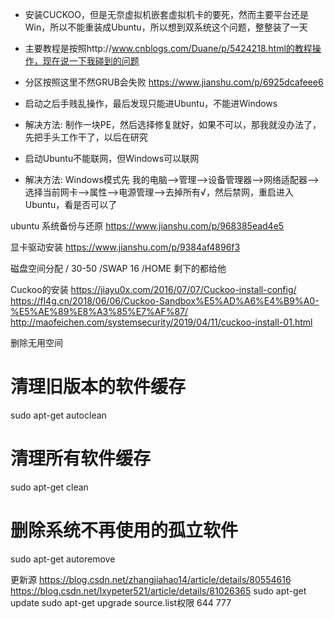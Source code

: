 - 安装CUCKOO，但是无奈虚拟机嵌套虚拟机卡的要死，然而主要平台还是Win，所以不能重装成Ubuntu，所以想到双系统这个问题，整整装了一天

- 主要教程是按照http://www.cnblogs.com/Duane/p/5424218.html的教程操作，现在说一下我碰到的问题
- 分区按照这里不然GRUB会失败 https://www.jianshu.com/p/6925dcafeee6
- 启动之后手贱乱操作，最后发现只能进Ubuntu，不能进Windows

- 解决方法: 制作一块PE，然后选择修复就好，如果不可以，那我就没办法了，先把手头工作干了，以后在研究

- 启动Ubuntu不能联网，但Windows可以联网

- 解决方法: Windows模式先 我的电脑-->管理-->设备管理器-->网络适配器-->选择当前网卡-->属性-->电源管理-->去掉所有√，然后禁网，重启进入Ubuntu，看是否可以了

ubuntu
系统备份与还原
https://www.jianshu.com/p/968385ead4e5

显卡驱动安装
https://www.jianshu.com/p/9384af4896f3

磁盘空间分配
/ 30-50
/SWAP  16
/HOME 剩下的都给他

Cuckoo的安装
https://jiayu0x.com/2016/07/07/Cuckoo-install-config/
https://fl4g.cn/2018/06/06/Cuckoo-Sandbox%E5%AD%A6%E4%B9%A0-%E5%AE%89%E8%A3%85%E7%AF%87/
http://maofeichen.com/systemsecurity/2019/04/11/cuckoo-install-01.html

删除无用空间
# 清理旧版本的软件缓存
sudo apt-get autoclean
# 清理所有软件缓存
sudo apt-get clean
# 删除系统不再使用的孤立软件
sudo apt-get autoremove

更新源
https://blog.csdn.net/zhangjiahao14/article/details/80554616
https://blog.csdn.net/lxypeter521/article/details/81026365
sudo apt-get update
sudo apt-get upgrade
source.list权限
644
777
